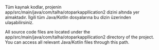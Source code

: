 Tüm kaynak kodlar, projenin app/src/main/java/com/talha/otoparkappllication2 dizini altında yer almaktadır. İlgili tüm Java/Kotlin dosyalarına bu dizin üzerinden ulaşabilirsiniz.

All source code files are located under the app/src/main/java/com/talha/otoparkappllication2 directory of the project. You can access all relevant Java/Kotlin files through this path.
